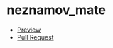 # neznamov_mate
  - [Preview](https://nznmv.github.io/neznamov_mate/)
- [Pull Request](https://github.com/nznmv/neznamov_mate/pull/1/files)